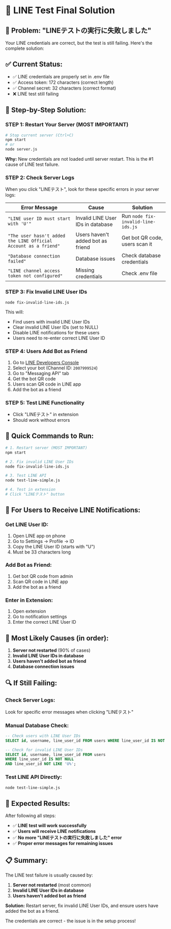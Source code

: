 # 🔧 LINE Test Final Solution

## 🎯 **Problem: "LINEテストの実行に失敗しました"**

Your LINE credentials are correct, but the test is still failing. Here's the complete solution:

## ✅ **Current Status:**
- ✅ LINE credentials are properly set in .env file
- ✅ Access token: 172 characters (correct length)
- ✅ Channel secret: 32 characters (correct format)
- ❌ LINE test still failing

## 🚀 **Step-by-Step Solution:**

### **STEP 1: Restart Your Server (MOST IMPORTANT)**
```bash
# Stop current server (Ctrl+C)
npm start
# or
node server.js
```
**Why:** New credentials are not loaded until server restart. This is the #1 cause of LINE test failure.

### **STEP 2: Check Server Logs**
When you click "LINEテスト", look for these specific errors in your server logs:

| Error Message | Cause | Solution |
|---------------|-------|----------|
| `"LINE user ID must start with 'U'"` | Invalid LINE User IDs in database | Run `node fix-invalid-line-ids.js` |
| `"The user hasn't added the LINE Official Account as a friend"` | Users haven't added bot as friend | Get bot QR code, users scan it |
| `"Database connection failed"` | Database issues | Check database credentials |
| `"LINE channel access token not configured"` | Missing credentials | Check .env file |

### **STEP 3: Fix Invalid LINE User IDs**
```bash
node fix-invalid-line-ids.js
```
This will:
- Find users with invalid LINE User IDs
- Clear invalid LINE User IDs (set to NULL)
- Disable LINE notifications for these users
- Users need to re-enter correct LINE User ID

### **STEP 4: Users Add Bot as Friend**
1. Go to [LINE Developers Console](https://developers.line.biz/console/)
2. Select your bot (Channel ID: `2007999524`)
3. Go to "Messaging API" tab
4. Get the bot QR code
5. Users scan QR code in LINE app
6. Add the bot as a friend

### **STEP 5: Test LINE Functionality**
- Click "LINEテスト" in extension
- Should work without errors

## 🔧 **Quick Commands to Run:**

```bash
# 1. Restart server (MOST IMPORTANT)
npm start

# 2. Fix invalid LINE User IDs
node fix-invalid-line-ids.js

# 3. Test LINE API
node test-line-simple.js

# 4. Test in extension
# Click "LINEテスト" button
```

## 📱 **For Users to Receive LINE Notifications:**

### **Get LINE User ID:**
1. Open LINE app on phone
2. Go to Settings → Profile → ID
3. Copy the LINE User ID (starts with "U")
4. Must be 33 characters long

### **Add Bot as Friend:**
1. Get bot QR code from admin
2. Scan QR code in LINE app
3. Add the bot as a friend

### **Enter in Extension:**
1. Open extension
2. Go to notification settings
3. Enter the correct LINE User ID

## 🎯 **Most Likely Causes (in order):**

1. **Server not restarted** (90% of cases)
2. **Invalid LINE User IDs in database**
3. **Users haven't added bot as friend**
4. **Database connection issues**

## 🔍 **If Still Failing:**

### **Check Server Logs:**
Look for specific error messages when clicking "LINEテスト"

### **Manual Database Check:**
```sql
-- Check users with LINE User IDs
SELECT id, username, line_user_id FROM users WHERE line_user_id IS NOT NULL;

-- Check for invalid LINE User IDs
SELECT id, username, line_user_id FROM users 
WHERE line_user_id IS NOT NULL 
AND line_user_id NOT LIKE 'U%';
```

### **Test LINE API Directly:**
```bash
node test-line-simple.js
```

## 🎉 **Expected Results:**

After following all steps:
- ✅ **LINE test will work successfully**
- ✅ **Users will receive LINE notifications**
- ✅ **No more "LINEテストの実行に失敗しました" error**
- ✅ **Proper error messages for remaining issues**

## 📋 **Summary:**

The LINE test failure is usually caused by:
1. **Server not restarted** (most common)
2. **Invalid LINE User IDs in database**
3. **Users haven't added bot as friend**

**Solution:** Restart server, fix invalid LINE User IDs, and ensure users have added the bot as a friend.

The credentials are correct - the issue is in the setup process!
